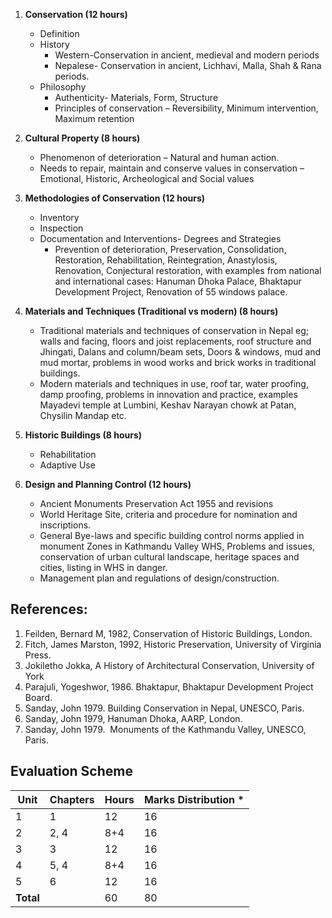 1. **Conservation (12 hours)**
    - Definition
    - History
        - Western-Conservation in ancient, medieval and modern periods
        - Nepalese- Conservation in ancient, Lichhavi, Malla, Shah & Rana periods.
    - Philosophy
        - Authenticity- Materials, Form, Structure
        - Principles of conservation – Reversibility, Minimum intervention, Maximum retention

2. **Cultural Property (8 hours)**
    - Phenomenon of deterioration – Natural and human action.
    - Needs to repair, maintain and conserve values in conservation – Emotional, Historic, Archeological and Social values

3. **Methodologies of Conservation (12 hours)**
    - Inventory 
    - Inspection 
    - Documentation and Interventions- Degrees and Strategies
        - Prevention of deterioration, Preservation, Consolidation, Restoration, Rehabilitation, Reintegration, Anastylosis, Renovation, Conjectural restoration, with examples from national and international cases: Hanuman Dhoka Palace, Bhaktapur Development Project, Renovation of 55 windows palace.

4. **Materials and Techniques (Traditional vs modern) (8 hours)**
    - Traditional materials and techniques of conservation in Nepal eg; walls and facing, floors and joist replacements, roof structure and Jhingati, Dalans and column/beam sets, Doors & windows, mud and mud mortar, problems in wood works and brick works in traditional buildings.
    - Modern materials and techniques in use, roof tar, water proofing, damp proofing, problems in innovation and practice, examples Mayadevi temple at Lumbini, Keshav Narayan chowk at Patan, Chysilin Mandap etc.

5. **Historic Buildings (8 hours)**
    - Rehabilitation
    - Adaptive Use

6. **Design and Planning Control (12 hours)**
    - Ancient Monuments Preservation Act 1955 and revisions
    - World Heritage Site, criteria and procedure for nomination and inscriptions.
    - General Bye-laws and specific building control norms applied in monument Zones in Kathmandu Valley WHS, Problems and issues, conservation of urban cultural landscape, heritage spaces and cities, listing in WHS in danger.
    - Management plan and regulations of design/construction.

## References:

1. Feilden, Bernard M, 1982, Conservation of Historic Buildings, London.
2. Fitch, James Marston, 1992, Historic Preservation, University of Virginia Press.
3. Jokiletho Jokka, A History of Architectural Conservation, University of York
4. Parajuli, Yogeshwor, 1986. Bhaktapur, Bhaktapur Development Project Board.
5. Sanday, John 1979. Building Conservation in Nepal, UNESCO, Paris.
6. Sanday, John 1979, Hanuman Dhoka, AARP, London.
7. Sanday, John 1979.  Monuments of the Kathmandu Valley, UNESCO, Paris. 

## Evaluation Scheme

| Unit      | Chapters | Hours | Marks Distribution * |
| --------- | -------- | ----- | -------------------- |
| 1         | 1        | 12    | 16                   |
| 2         | 2, 4     | 8+4   | 16                   |
| 3         | 3        | 12    | 16                   |
| 4         | 5, 4     | 8+4   | 16                   |
| 5         | 6        | 12    | 16                   |
| **Total** |          | 60    | 80                   |


